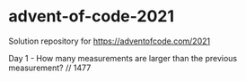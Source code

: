 # advent-of-code-2021

Solution repository for https://adventofcode.com/2021

Day 1 - How many measurements are larger than the previous measurement? // 1477
